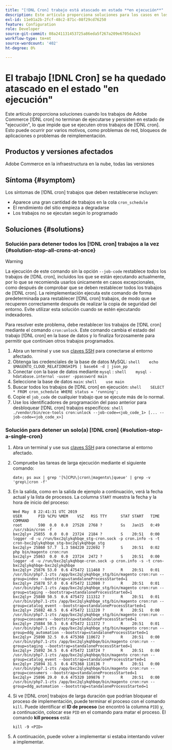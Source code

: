 ```yaml
---
title: "[!DNL Cron] trabajo está atascado en estado **en ejecución**"
description: Este artículo proporciona soluciones para los casos en los que los trabajos de Adobe Commerce [!DNL cron] no terminan de ejecutarse y persisten en estado de "ejecución", lo que impide que se ejecuten otros  [!DNL cron] trabajos. Esto puede ocurrir por varios motivos, como problemas de red, bloqueos de aplicaciones o problemas de reimplementación.
exl-id: 11e01a2b-2fcf-48c2-871c-08f29cd76250
feature: Configuration
role: Developer
source-git-commit: 08a241131453725a86eda5f267a209e6705da2e3
workflow-type: tm+mt
source-wordcount: '402'
ht-degree: 0%

---
```


# El trabajo [!DNL Cron] se ha quedado atascado en el estado &quot;en ejecución&quot;

Este artículo proporciona soluciones cuando los trabajos de Adobe Commerce [!DNL cron] no terminan de ejecutarse y persisten en estado de &quot;ejecución&quot;, lo que impide que se ejecuten otros trabajos de [!DNL cron]. Esto puede ocurrir por varios motivos, como problemas de red, bloqueos de aplicaciones o problemas de reimplementación.

## Productos y versiones afectados

Adobe Commerce en la infraestructura en la nube, todas las versiones

## Síntoma {#symptom}

Los síntomas de [!DNL cron] trabajos que deben restablecerse incluyen:

* Aparece una gran cantidad de trabajos en la cola `cron_schedule`
* El rendimiento del sitio empieza a degradarse
* Los trabajos no se ejecutan según lo programado

## Soluciones {#solutions}

### Solución para detener todos los [!DNL cron] trabajos a la vez {#solution-stop-all-crons-at-once}

>[!WARNING]
>
>La ejecución de este comando sin la opción `--job-code` restablece *todos* los trabajos de [!DNL cron], incluidos los que se están ejecutando actualmente, por lo que se recomienda usarlos únicamente en casos excepcionales, como después de comprobar que se deben restablecer todos los trabajos de [!DNL cron]. La reimplementación ejecuta este comando de forma predeterminada para restablecer [!DNL cron] trabajos, de modo que se recuperen correctamente después de realizar la copia de seguridad del entorno. Evite utilizar esta solución cuando se estén ejecutando indexadores.

Para resolver este problema, debe restablecer los trabajos de [!DNL cron] mediante el comando `cron:unlock`. Este comando cambia el estado del trabajo [!DNL cron] en la base de datos y lo finaliza forzosamente para permitir que continúen otros trabajos programados.

1. Abra un terminal y use sus [claves SSH](https://experienceleague.adobe.com/es/docs/commerce-cloud-service/user-guide/develop/secure-connections) para conectarse al entorno afectado.
1. Obtenga las credenciales de la base de datos MySQL:    ```shell    echo $MAGENTO_CLOUD_RELATIONSHIPS | base64 -d | json_pp    ```
1. Conectar con la base de datos mediante `mysql` :    ```shell    mysql -hdatabase.internal -uuser -ppassword main    ```
1. Seleccione la base de datos `main`:    ```shell    use main    ```
1. Buscar todos los trabajos de [!DNL cron] en ejecución:    ```shell    SELECT * FROM cron_schedule WHERE status = 'running';    ```
1. Copie el `job_code` de cualquier trabajo que se ejecute más de lo normal.
1. Use los identificadores de programación del paso anterior para desbloquear [!DNL cron] trabajos específicos:    ```shell    ./vendor/bin/ece-tools cron:unlock --job-code=<job_code_1> [... --job-code=<job_code_x>]    ```

### Solución para detener un solo(a) [!DNL cron] {#solution-stop-a-single-cron}

1. Abra un terminal y use sus [claves SSH](https://experienceleague.adobe.com/es/docs/commerce-cloud-service/user-guide/develop/secure-connections) para conectarse al entorno afectado.
1. Compruebe las tareas de larga ejecución mediante el siguiente comando:

   ```date; ps aux | grep '[%]CPU\|cron\|magento\|queue' | grep -v 'grep\|cron -f'```

1. En la salida, como en la salida de ejemplo a continuación, verá la fecha actual y la lista de procesos. La columna `START` muestra la fecha y la hora de inicio del proceso:

   ```
   Wed May  8 22:41:31 UTC 2019
   USER       PID %CPU %MEM    VSZ   RSS TTY      STAT START   TIME COMMAND
   root       590  0.0  0.0  27528  2768 ?        Ss   Jan15   0:49 /usr/sbin/cron -f
   bxc2qly+ 25855  0.0  0.0  23724  2184 ?        S    20:51   0:00 logger -d -u /run/bxc2qlykqhbqe_stg-cron.sock -p cron.info -s -t cron-bxc2qlykqhbqe_stg-bxc2qlykqhbqe_stg
   bxc2qly+ 25860 57.7  1.3 584220 222692 ?       S    20:51   0:02 php bin/magento cron:run
   bxc2qly+ 25863  0.0  0.0  23724  2472 ?        S    20:51   0:00 logger -d -u /run/bxc2qlykqhbqe-cron.sock -p cron.info -s -t cron-bxc2qlykqhbqe-bxc2qlykqhbqe
   bxc2qly+ 25876 53.0  0.6 475472 111468 ?       R    20:51   0:01 /usr/bin/php7.1-zts /app/bxc2qlykqhbqe_stg/bin/magento cron:run --group=index --bootstrap=standaloneProcessStarted=1
   bxc2qly+ 25878 57.0  0.6 475472 112080 ?       R    20:51   0:01 /usr/bin/php7.1-zts /app/bxc2qlykqhbqe_stg/bin/magento cron:run --group=staging --bootstrap=standaloneProcessStarted=1
   bxc2qly+ 25880 50.5  0.6 475472 111312 ?       R    20:51   0:01 /usr/bin/php7.1-zts /app/bxc2qlykqhbqe_stg/bin/magento cron:run --group=catalog_event --bootstrap=standaloneProcessStarted=1
   bxc2qly+ 25882 48.5  0.6 475472 111220 ?       R    20:51   0:00 /usr/bin/php7.1-zts /app/bxc2qlykqhbqe_stg/bin/magento cron:run --group=consumers --bootstrap=standaloneProcessStarted=1
   bxc2qly+ 25884 50.5  0.6 475472 111372 ?       R    20:51   0:01 /usr/bin/php7.1-zts /app/bxc2qlykqhbqe_stg/bin/magento cron:run --group=ddg_automation --bootstrap=standaloneProcessStarted=1
   bxc2qly+ 25890 32.5  0.6 475368 110672 ?       R    20:51   0:00 /usr/bin/php7.1-zts /app/bxc2qlykqhbqe/bin/magento cron:run --group=staging --bootstrap=standaloneProcessStarted=1
   bxc2qly+ 25892 34.5  0.6 475472 110724 ?       R    20:51   0:00 /usr/bin/php7.1-zts /app/bxc2qlykqhbqe/bin/magento cron:run --group=catalog_event --bootstrap=standaloneProcessStarted=1
   bxc2qly+ 25894 31.5  0.6 475368 110136 ?       R    20:51   0:00 /usr/bin/php7.1-zts /app/bxc2qlykqhbqe/bin/magento cron:run --group=consumers --bootstrap=standaloneProcessStarted=1
   bxc2qly+ 25896 29.0  0.6 475320 109876 ?       R    20:51   0:00 /usr/bin/php7.1-zts /app/bxc2qlykqhbqe/bin/magento cron:run --group=ddg_automation --bootstrap=standaloneProcessStarted=1
   ```

1. Si ve [!DNL cron] trabajos de larga duración que podrían bloquear el proceso de implementación, puede terminar el proceso con el comando `kill`. Puede identificar el **ID de proceso** (se encontró la columna `PID`) y, a continuación, colocar ese `PID` en el comando para matar el proceso.
El comando **kill process** está:

   ```kill -9 <PID>```

1. A continuación, puede volver a implementar si estaba intentando volver a implementar.
